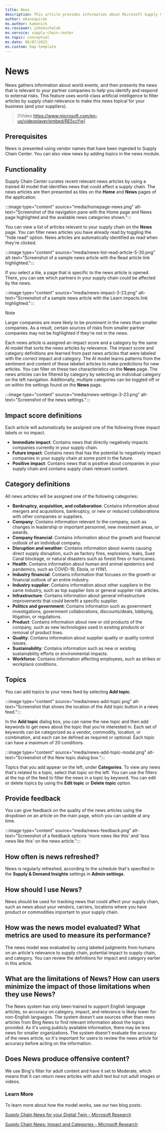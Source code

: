 ```yaml
---
title: News
description: This article provides information about Microsoft Supply Chain Center's news features.
author: mkannapiran
ms.author: kamanick
ms.reviewer: johnmichalak
ms.service: supply-chain-center
ms.topic: conceptual
ms.date: 06/07/2023
ms.custom: bap-template
---
```


# News

News gathers information about world events, and then presents the news that is relevant to your partner companies to help you identify and respond to external risks. This feature uses world-class artificial intelligence to filter articles by supply chain relevance to make this news topical for your business (and your suppliers).

> [!Video https://www.microsoft.com/en-us/videoplayer/embed/RE5ccYw]

## Prerequisites

News is presented using vendor names that have been ingested to Supply Chain Center. You can also view news by adding topics in the news module.

## Functionality

Supply Chain Center curates recent relevant news articles by using a trained AI model that identifies news that could affect a supply chain. The news articles are then presented as tiles on the **Home** and **News** pages of the application.

:::image type="content" source="media/homepage-news.png" alt-text="Screenshot of the navigation pane with the Home page and News page highlighted and the available news categories shown."::: 

You can view a list of articles relevant to your supply chain on the **News** page. You can filter news articles you have already read by toggling the "hide read" option. News articles are automatically identified as read when they're clicked.

:::image type="content" source="media/news-list-read-article-5-30.png" alt-text="Screenshot of a sample news article with the Read article link highlighted."::: 

If you select a tile, a page that is specific to the news article is opened. There, you can see which partners in your supply chain could be affected by the news.

:::image type="content" source="media/news-impact-3-23.png" alt-text="Screenshot of a sample news article with the Learn impacts link highlighted."::: 

>[!Note]
>Larger companies are more likely to be prominent in the news than smaller companies. As a result, certain sources of risks from smaller partner companies may not be highlighted if they're not in the news.

Each news article is assigned an impact score and a category by the same AI model that sorts the news articles by relevance. The impact score and category definitions are learned from past news articles that were labeled with the correct impact and category. The AI model learns patterns from the sentiment and content of these labeled articles to make predictions for new articles. You can filter on these two characteristics on the **News** page. The news articles can be filtered by category by selecting an individual category on the left navigation. Additionally, multiple categories can be toggled off or on within the settings found on the **News** page.

:::image type="content" source="media/news-settings-3-23.png" alt-text="Screenshot of the news settings."::: 

## Impact score definitions

Each article will automatically be assigned one of the following three impact labels or no impact.

- **Immediate impact**: Contains news that directly negatively impacts companies currently in your supply chain.
- **Future impact**: Contains news that has the potential to negatively impact companies in your supply chain at some point in the future.
- **Positive impact**: Contains news that is positive about companies in your supply chain and contains supply chain relevant content.

## Category definitions

All news articles will be assigned one of the following categories:

- **Bankruptcy, acquisition, and collaboration**: Contains information about mergers and acquisitions, bankruptcy, or new or reduced collaborations with other companies or suppliers.
- **Company**: Contains information relevant to the company, such as changes in leadership or important personnel, new investment areas, or awards.
- **Company financial**: Contains information about the growth and financial outlook of an individual company.
- **Disruption and weather**: Contains information about events causing direct supply disruption, such as factory fires, explosions, leaks, Suez Canal blockage, or natural disasters such as forest fires or hurricanes.
- **Health**: Contains information about human and animal epidemics and pandemics, such as COVID-19, Ebola, or H1N1.
- **Industry financial**: Contains information that focuses on the growth or financial outlook of an entire industry.
- **Industry supplier**: Contains information about other suppliers in the same industry, such as top supplier lists or general supplier risk articles.
- **Infrastructure**: Contains information about general infrastructure improvements that could benefit a specific supplier.
- **Politics and government**: Contains information such as government investigations, government collaborations, discounts/deals, lobbying, litigation, or regulations.
- **Product**: Contains information about new or old products of the company, such as new technologies used in existing products or removal of product lines.
- **Quality**: Contains information about supplier quality or quality control issues.
- **Sustainability**: Contains information such as new or existing sustainability efforts or environmental impacts.
- **Workforce**: Contains information affecting employees, such as strikes or workplace conditions.

## Topics

You can add topics to your news feed by selecting **Add topic**.

:::image type="content" source="media/news-add-topic.png" alt-text="Screenshot that shows the location of the Add topic button in a news feed.":::

In the **Add topic** dialog box, you can name the new topic and then add keywords to get news about the topic that you're interested in. Each set of keywords can be categorized as a vendor, commodity, location, or combination, and each can be defined as required or optional. Each topic can have a maximum of 20 conditions.

:::image type="content" source="media/news-add-topic-modal.png" alt-text="Screenshot of the New topic dialog box.":::

Topics that you add appear on the left, under **Categories**. To view any news that's related to a topic, select that topic on the left. You can use the filters at the top of the feed to filter the news in a topic by keyword. You can edit or delete topics by using the **Edit topic** or **Delete topic** option.

## Provide feedback
You can give feedback on the quality of the news articles using the dropdown on an article on the main page, which you can update at any time.

:::image type="content" source="media/news-feedback.png" alt-text="Screenshot of a feedback options 'more news like this' and 'less news like this' on the news article."::: 

## How often is news refreshed?

News is regularly refreshed, according to the schedule that's specified in the **Supply & Demand Insights** settings in **Admin settings**.

## How should I use News?
News should be used for tracking news that could affect your supply chain, such as news about your vendors, carriers, locations where you have product or commodities important to your supply chain.

## How was the news model evaluated? What metrics are used to measure its performance?
The news model was evaluated by using labeled judgments from humans on an article's relevance to supply chain, potential impact to supply chain, and category. You can review the definitions for impact and category earlier in this article.

## What are the limitations of News? How can users minimize the impact of those limitations when they use News?
The News system has only been trained to support English language articles, so accuracy on category, impact, and relevance is likely lower for non-English languages. The system doesn't use sources other than news articles from Bing News to find relevant information about the topics provided. As it's using publicly available information, there may be less news for smaller organizations. The system doesn't evaluate the accuracy of the news article, so it's important for users to review the news article for accuracy before acting on the information. 

## Does News produce offensive content?
We use Bing's filter for adult content and have it set to Moderate, which means that it can return news articles with adult text but not adult images or videos.

### Learn More

To learn more about how the model works, see our two blog posts:

[Supply Chain News for your Digital Twin - Microsoft Research](https://www.microsoft.com/research/group/dynamics-insights-apps-artificial-intelligence-machine-learning/articles/supply-chain-news-for-your-digital-twin/)

[Supply Chain News: Impact and Categories - Microsoft Research](https://www.microsoft.com/research/group/dynamics-insights-apps-artificial-intelligence-machine-learning/articles/supply-chain-news-impact-and-categories/)

